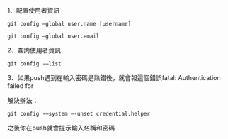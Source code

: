 1、配置使用者資訊  

	git config –global user.name [username]  

	git config –global user.email  

2、查詢使用者資訊  

	git config -–list  

3、如果push遇到在輸入密碼是熟錯後，就會報這個錯誤fatal: Authentication failed for  

解決辦法： 

	git config -–system –-unset credential.helper  

之後你在push就會提示輸入名稱和密碼  